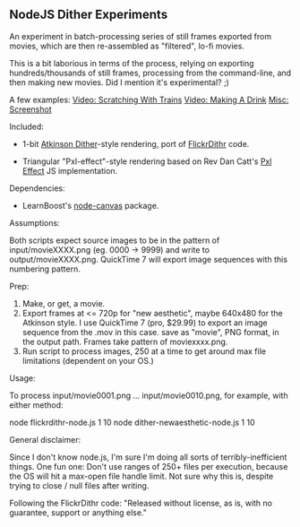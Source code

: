 NodeJS Dither Experiments
-------------------------

An experiment in batch-processing series of still frames exported from movies, which are then re-assembled as "filtered", lo-fi movies.

This is a bit laborious in terms of the process, relying on exporting hundreds/thousands of still frames, processing from the command-line, and then making new movies. Did I mention it's experimental? ;)

A few examples:
[Video: Scratching With Trains](http://www.flickr.com/photos/schill/6913710228/in/set-72157629776662919)
[Video: Making A Drink](http://www.flickr.com/photos/schill/6916945452/in/set-72157629776662919)
[Misc: Screenshot](http://www.flickr.com/photos/schill/6912563814/in/set-72157629776662919)

Included:

* 1-bit [Atkinson Dither](http://verlagmartinkoch.at/software/dither/index.html)-style rendering, port of [FlickrDithr](https://github.com/flickr/FlickrDithr/) code.

* Triangular "Pxl-effect"-style rendering based on Rev Dan Catt's [Pxl Effect](http://revdancatt.com/2012/03/31/the-pxl-effect-with-javascript-and-canvas-and-maths/) JS implementation.

Dependencies:

* LearnBoost's [node-canvas](https://github.com/LearnBoost/node-canvas) package.

Assumptions:

Both scripts expect source images to be in the pattern of input/movieXXXX.png (eg. 0000 -> 9999) and write to output/movieXXXX.png. QuickTime 7 will export image sequences with this numbering pattern.

Prep:

1) Make, or get, a movie.
2) Export frames at <= 720p for "new aesthetic", maybe 640x480 for the Atkinson style. I use QuickTime 7 (pro, $29.99) to export an image sequence from the .mov in this case. save as "movie", PNG format, in the output path. Frames take pattern of moviexxxx.png.
3) Run script to process images, 250 at a time to get around max file limitations (dependent on your OS.)

Usage:

To process input/movie0001.png ... input/movie0010.png, for example, with either method:

node flickrdithr-node.js 1 10
node dither-newaesthetic-node.js 1 10

General disclaimer:

Since I don't know node.js, I'm sure I'm doing all sorts of terribly-inefficient things. One fun one: Don't use ranges of 250+ files per execution, because the OS will hit a max-open file handle limit. Not sure why this is, despite trying to close / null files after writing.

Following the FlickrDithr code: "Released without license, as is, with no guarantee, support or anything else."